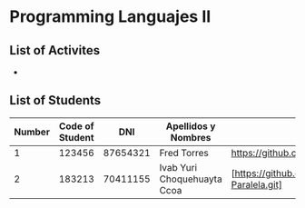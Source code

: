 # Programming Languajes II 

## List of Activites
- 
## List of Students
| Number | Code of Student | DNI | Apellidos y Nombres | Link Github|
| ------- | ------- | ------- | ------- | ------- |
| 1      | 123456   | 87654321 | Fred Torres |  https://github.com/frdtorres/Teaching2024 |
| 2      | 183213   | 70411155 | Ivab Yuri Choquehuayta Ccoa |  [https://github.com/YuriChoquehuayta/Compu-Paralela.git] |

